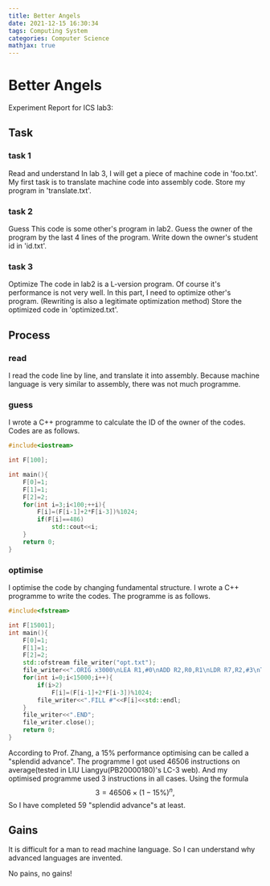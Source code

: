 ```yaml
---
title: Better Angels
date: 2021-12-15 16:30:34
tags: Computing System
categories: Computer Science
mathjax: true
---
```


# Better Angels

Experiment Report for ICS lab3: 

<!--more-->

## Task

### task 1

Read and understand In lab 3, I will get a piece of machine code in 'foo.txt'. My first task is to translate machine code into assembly code. Store my program in 'translate.txt'. 

### task 2

Guess This code is some other's program in lab2. Guess the owner of the program by the last 4 lines of the program. Write down the owner's student id in 'id.txt'. 

### task 3

Optimize The code in lab2 is a L-version program. Of course it's performance is not very well. In this part, I need to optimize other's program. (Rewriting is also a legitimate optimization method) Store the optimized code in 'optimized.txt'.

## Process

### read

I read the code line by line, and translate it into assembly. Because machine language is very similar to assembly, there was not much programme.

### guess

I wrote a C++ programme to calculate the ID of the owner of the codes. Codes are as follows.

```C++
#include<iostream>

int F[100];

int main(){
	F[0]=1;
	F[1]=1;
	F[2]=2;
	for(int i=3;i<100;++i){
		F[i]=(F[i-1]+2*F[i-3])%1024;
		if(F[i]==486)
			std::cout<<i;
	}
	return 0;
}
```

### optimise

I optimise the code by changing fundamental structure. I wrote a C++ programme to write the codes. The programme is as follows.

```C++
#include<fstream>

int F[15001];
int main(){
	F[0]=1;
	F[1]=1;
	F[2]=2;
	std::ofstream file_writer("opt.txt");
	file_writer<<".ORIG x3000\nLEA R1,#0\nADD R2,R0,R1\nLDR R7,R2,#3\nTRAP x25\n"; 
	for(int i=0;i<15000;i++){
		if(i>2)
			F[i]=(F[i-1]+2*F[i-3])%1024;
		file_writer<<".FILL #"<<F[i]<<std::endl;
	}
	file_writer<<".END";
	file_writer.close();
	return 0;
}
```

 According to Prof. Zhang, a 15% performance optimising can be called a "splendid advance". The programme I got used 46506 instructions on average(tested in LIU Liangyu(PB20000180)'s LC-3 web). And my optimised programme used 3 instructions in all cases. Using the formula
$$
3=46506\times(1-15\%)^n,
$$
 So I have completed 59 "splendid advance"s at least. 

## Gains

It is difficult for a man to read machine language. So I can understand why advanced languages are invented.

No pains, no gains!
